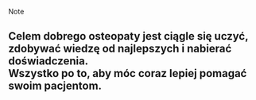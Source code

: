 > [!NOTE]
> ## Celem dobrego osteopaty jest ciągle się uczyć,<br/>zdobywać wiedzę od najlepszych i nabierać doświadczenia.<br/>Wszystko po to, aby móc coraz lepiej pomagać swoim pacjentom.
